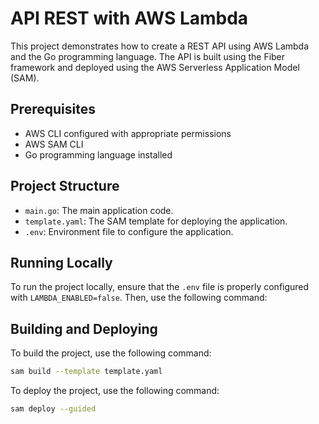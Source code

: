 # API REST with AWS Lambda

This project demonstrates how to create a REST API using AWS Lambda and the Go programming language. The API is built using the Fiber framework and deployed using the AWS Serverless Application Model (SAM).

## Prerequisites

- AWS CLI configured with appropriate permissions
- AWS SAM CLI
- Go programming language installed

## Project Structure

- `main.go`: The main application code.
- `template.yaml`: The SAM template for deploying the application.
- `.env`: Environment file to configure the application.

## Running Locally

To run the project locally, ensure that the `.env` file is properly configured with `LAMBDA_ENABLED=false`. Then, use the following command:

## Building and Deploying
To build the project, use the following command:

```bash
sam build --template template.yaml
```

To deploy the project, use the following command:
```bash
sam deploy --guided
```
